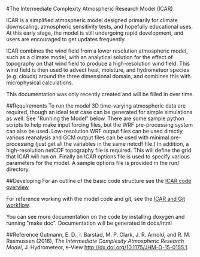 #The Intermediate Complexity Atmospheric Research Model (ICAR)

ICAR is a simplified atmospheric model designed primarily for climate downscaling, atmospheric sensitivity tests, and hopefully educational uses. At this early stage, the model is still undergoing rapid development, and users are encouraged to get updates frequently. 

ICAR combines the wind field from a lower resolution atmospheric model, such as a climate model, with an analytical solution for the effect of topography on that wind field to produce a high-resolution wind field. This wind field is then used to advect heat, moisture, and hydrometeor species (e.g. clouds) around the three dimensional domain, and combines this with microphysical calculations.  

This documentation was only recently created and will be filled in over time. 

##Requirements
To run the model 3D time-varying atmospheric data are required, though an ideal test case can be generated for simple simulations as well.  See "Running the Model" below. There are some sample python scripts to help make input forcing files, but the WRF pre-processing system can also be used.  Low-resolution WRF output files can be used directly, various reanalysis and GCM output files can be used with minimal pre-processing (just get all the variables in the same netcdf file.)  In addition, a high-resolution netCDF topography file is required.  This will define the grid that ICAR will run on.  Finally an ICAR options file is used to specify various parameters for the model.  A sample options file is provided in the run/ directory. 

##Developing
For an outline of the basic code structure see the [ICAR code overview](icar_code_overview.md)

For reference working with the model code and git, see the [ICAR and Git workflow](howto/icar_and_git_howto.md). 

You can see more documentation on the code by installing doxygen and running "make doc".  Documentation will be generated in docs/html

##Reference
Gutmann, E. D., I. Barstad, M. P. Clark, J. R. Arnold, and R. M. Rasmussen (2016), *The Intermediate Complexity Atmospheric Research Model*, J. Hydrometeor, e-View http://dx.doi.org/10.1175/JHM-D-15-0155.1.
